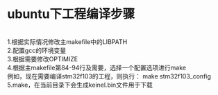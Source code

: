 # ubuntu下工程编译步骤
</br>
1.根据实际情况修改主makefile中的LIBPATH</br>
2.配置gcc的环境变量</br>
3.根据需要修改OPTIMIZE</br>
4.根据主makefile第84-94行及需要，选择一个配置选项进行make</br>
例如，现在需要编译stm32f103的工程，则执行： make stm32f103_config</br>
5.make，在当前目录下会生成keinel.bin文件用于下载</br>
